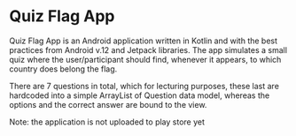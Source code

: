# Quiz Flag App

Quiz Flag App is an Android application written in Kotlin and with the best practices 
from Android v.12 and Jetpack libraries. The app simulates a small quiz where the
user/participant should find, whenever it appears, to which country does belong the flag.

There are 7 questions in total, which for lecturing purposes, these last are hardcoded
into a simple ArrayList of Question data model, whereas the options and the correct answer
are bound to the view.

Note: the application is not uploaded to play store yet